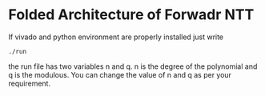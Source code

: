 # Folded Architecture of Forwadr NTT
If vivado and python environment are properly installed just write
```
./run
```
the run file has two variables n and q. n is the degree of the polynomial and q is the modulous. You can change the value of n and q as per your requirement. 

